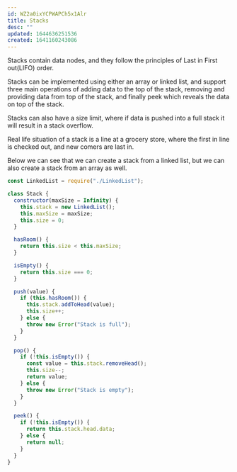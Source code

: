 ```yaml
---
id: WZ2a0ixYCPWAPCh5x1Alr
title: Stacks
desc: ""
updated: 1644636251536
created: 1641160243086
---
```


Stacks contain data nodes, and they follow the principles of Last in First out(LIFO) order.

Stacks can be implemented using either an array or linked list, and support three main operations of adding data to the top of the stack, removing and providing data from top of the stack, and finally peek which reveals the data on top of the stack.

Stacks can also have a size limit, where if data is pushed into a full stack it will result in a stack overflow.

Real life situation of a stack is a line at a grocery store, where the first in line is checked out, and new comers are last in.

Below we can see that we can create a stack from a linked list, but we can also create a stack from an array as well.

```javascript
const LinkedList = require("./LinkedList");

class Stack {
  constructor(maxSize = Infinity) {
    this.stack = new LinkedList();
    this.maxSize = maxSize;
    this.size = 0;
  }

  hasRoom() {
    return this.size < this.maxSize;
  }

  isEmpty() {
    return this.size === 0;
  }

  push(value) {
    if (this.hasRoom()) {
      this.stack.addToHead(value);
      this.size++;
    } else {
      throw new Error("Stack is full");
    }
  }

  pop() {
    if (!this.isEmpty()) {
      const value = this.stack.removeHead();
      this.size--;
      return value;
    } else {
      throw new Error("Stack is empty");
    }
  }

  peek() {
    if (!this.isEmpty()) {
      return this.stack.head.data;
    } else {
      return null;
    }
  }
}
```
